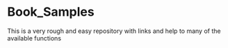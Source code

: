 # Book_Samples
This is a very rough and easy repository with links and help to many of the available functions
